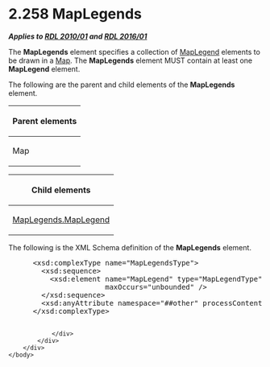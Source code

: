 <html dir="LTR" xmlns:mshelp="http://msdn.microsoft.com/mshelp" xmlns:ddue="http://ddue.schemas.microsoft.com/authoring/2003/5" xmlns:xlink="http://www.w3.org/1999/xlink" xmlns:tool="http://www.microsoft.com/tooltip">
    <head>
        <meta http-equiv="Content-Type" content="text/html; CHARSET=utf-8"></meta>
        <meta name="save" content="history"></meta>
        <title>2.258 MapLegends</title>
        <xml>
            <mshelp:toctitle title="2.258 MapLegends"></mshelp:toctitle>
            <mshelp:rltitle title="[MS-RDL]: MapLegends"></mshelp:rltitle>
            <mshelp:keyword index="A" term="08b818b5-0017-4623-a671-2d5b3b710187"></mshelp:keyword>
            <mshelp:attr name="DCSext.ContentType" value="open specification"></mshelp:attr>
            <mshelp:attr name="AssetID" value="08b818b5-0017-4623-a671-2d5b3b710187"></mshelp:attr>
            <mshelp:attr name="TopicType" value="kbRef"></mshelp:attr>
            <mshelp:attr name="DCSext.Title" value="[MS-RDL]: MapLegends" />
        </xml>
    </head>
    <body>
        <div id="header">
            <h1 class="heading">2.258 MapLegends</h1>
        </div>
        <div id="mainSection">
            <div id="mainBody">
                <div id="allHistory" class="saveHistory"></div>
                <div id="sectionSection0" class="section" name="collapseableSection">
                    

<p><b><i>Applies to </i></b><a href="3428e690-a348-4ec7-8a6a-8efb42d2cdee.html"><b><i>RDL 2010/01</i></b></a><b><i>
and </i></b><a href="52ce3983-2bfc-4e72-9359-42aaf5fe4509.html"><b><i>RDL 2016/01</i></b></a></p>

<p>The <b>MapLegends</b> element specifies a collection of <a href="71c7ce11-4e8a-433b-975a-731e089ea04f.html">MapLegend</a> elements to be
drawn in a <a href="fd166dd8-6772-4507-b3f6-50a2b7cfd6ac.html">Map</a>. The <b>MapLegends</b>
element MUST contain at least one <b>MapLegend</b> element.</p>

<p>The following are the parent and child elements of the <b>MapLegends</b>
element.</p>

<table>
 <thead>
  <tr>
   <th>
   <p>Parent elements</p>
   </th>
  </tr>
 </thead>
 <tr>
  <td>
  <p>Map</p>
  </td>
 </tr>
</table>

<p> </p>

<table>
 <thead>
  <tr>
   <th>
   <p>Child elements</p>
   </th>
  </tr>
 </thead>
 <tr>
  <td>
  <p><a href="f06abfe9-4841-45f7-bdf9-ad38af4e2562.html">MapLegends.MapLegend</a></p>
  </td>
 </tr>
</table>

<p>The following is the XML Schema definition of the <b>MapLegends</b>
element.</p>

<dl>
<dd>
<div><pre> &lt;xsd:complexType name=&quot;MapLegendsType&quot;&gt;
   &lt;xsd:sequence&gt;
     &lt;xsd:element name=&quot;MapLegend&quot; type=&quot;MapLegendType&quot; minOccurs=&quot;1&quot; 
                  maxOccurs=&quot;unbounded&quot; /&gt;
   &lt;/xsd:sequence&gt;
   &lt;xsd:anyAttribute namespace=&quot;##other&quot; processContents=&quot;lax&quot; /&gt;
 &lt;/xsd:complexType&gt;
  
</pre></div>
</dd></dl>


                </div>
            </div>
        </div>
    </body>
</html>